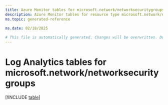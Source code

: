 ```yaml
---
title: Azure Monitor tables for microsoft.network/networksecuritygroups
description: Azure Monitor tables for resource type microsoft.network/networksecuritygroups
ms.topic: generated-reference
   
ms.date: 02/18/2025

# This file is automatically generated. Changes will be overwritten. Do not change this file directly.
---
```


# Log Analytics tables for microsoft.network/networksecuritygroups  

[!INCLUDE [table](~/reusable-content/ce-skilling/azure/includes/azure-monitor/reference/tables/microsoft-network_networksecuritygroups-include.md)]

